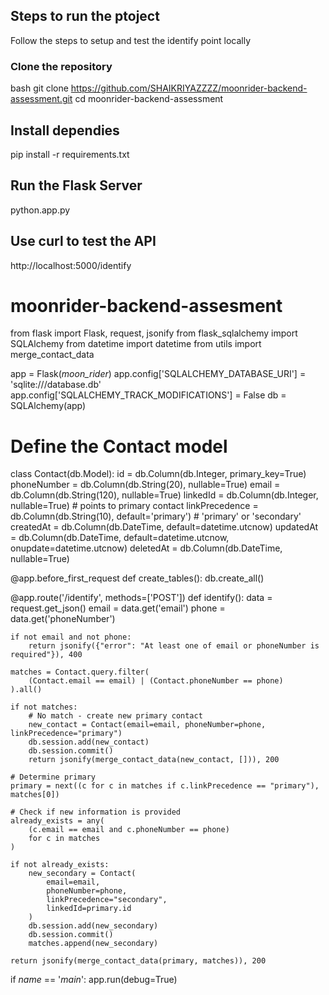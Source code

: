 ## Steps to run the ptoject
Follow the steps to setup and test the identify point locally
### Clone the repository 
bash
git clone https://github.com/SHAIKRIYAZZZZ/moonrider-backend-assessment.git
cd moonrider-backend-assessment
## Install dependies
pip install -r requirements.txt

## Run the Flask Server
python.app.py

## Use curl to test the API
http://localhost:5000/identify

# moonrider-backend-assesment
from flask import Flask, request, jsonify
from flask_sqlalchemy import SQLAlchemy
from datetime import datetime
from utils import merge_contact_data

app = Flask(_moon_rider_)
app.config['SQLALCHEMY_DATABASE_URI'] = 'sqlite:///database.db'
app.config['SQLALCHEMY_TRACK_MODIFICATIONS'] = False
db = SQLAlchemy(app)

# Define the Contact model
class Contact(db.Model):
    id = db.Column(db.Integer, primary_key=True)
    phoneNumber = db.Column(db.String(20), nullable=True)
    email = db.Column(db.String(120), nullable=True)
    linkedId = db.Column(db.Integer, nullable=True)  # points to primary contact
    linkPrecedence = db.Column(db.String(10), default='primary')  # 'primary' or 'secondary'
    createdAt = db.Column(db.DateTime, default=datetime.utcnow)
    updatedAt = db.Column(db.DateTime, default=datetime.utcnow, onupdate=datetime.utcnow)
    deletedAt = db.Column(db.DateTime, nullable=True)

@app.before_first_request
def create_tables():
    db.create_all()

@app.route('/identify', methods=['POST'])
def identify():
    data = request.get_json()
    email = data.get('email')
    phone = data.get('phoneNumber')

    if not email and not phone:
        return jsonify({"error": "At least one of email or phoneNumber is required"}), 400

    matches = Contact.query.filter(
        (Contact.email == email) | (Contact.phoneNumber == phone)
    ).all()

    if not matches:
        # No match - create new primary contact
        new_contact = Contact(email=email, phoneNumber=phone, linkPrecedence="primary")
        db.session.add(new_contact)
        db.session.commit()
        return jsonify(merge_contact_data(new_contact, [])), 200

    # Determine primary
    primary = next((c for c in matches if c.linkPrecedence == "primary"), matches[0])

    # Check if new information is provided
    already_exists = any(
        (c.email == email and c.phoneNumber == phone)
        for c in matches
    )

    if not already_exists:
        new_secondary = Contact(
            email=email,
            phoneNumber=phone,
            linkPrecedence="secondary",
            linkedId=primary.id
        )
        db.session.add(new_secondary)
        db.session.commit()
        matches.append(new_secondary)

    return jsonify(merge_contact_data(primary, matches)), 200

if _name_ == '_main_':
    app.run(debug=True)
